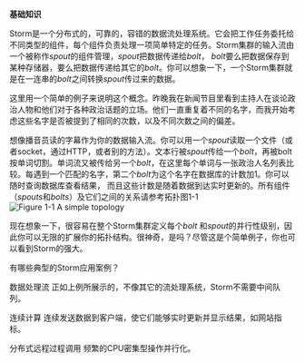**基础知识**

Storm是一个分布式的，可靠的，容错的数据流处理系统。它会把工作任务委托给不同类型的组件，每个组件负责处理一项简单特定的任务。Storm集群的输入流由一个被称作*spout*的组件管理，*spout*把数据传递给*bolt*， *bolt*要么把数据保存到某种存储器，要么把数据传递给其它的*bolt*。你可以想象一下，一个Storm集群就是在一连串的*bolt*之间转换*spout*传过来的数据。

这里用一个简单的例子来说明这个概念。昨晚我在新闻节目里看到主持人在谈论政治人物和他们对于各种政治话题的立场。他们一直重复着不同的名字，而我开始考虑这些名字是否被提到了相同的次数，以及不同次数之间的偏差。

想像播音员读的字幕作为你的数据输入流。你可以用一个*spout*读取一个文件（或者socket，通过HTTP，或者别的方法）。文本行被*spout*传给一个*bolt*，再被bolt按单词切割。单词流又被传给另一个*bolt*，在这里每个单词与一张政治人名列表比较。每遇到一个匹配的名字，第二个*bolt*为这个名字在数据库的计数加1。你可以随时查询数据库查看结果， 而且这些计数是随着数据到达实时更新的。所有组件（*spouts*和*bolts*）及它们之间的关系请参考拓扑图1-1
![Figure 1-1 A simple topology][1]

现在想象一下，很容易在整个Storm集群定义每个*bolt* 和*spout*的并行性级别，因此你可以无限的扩展你的拓扑结构。很神奇，是吗？尽管这是个简单例子，你也可以看到Storm的强大。

有哪些典型的Storm应用案例？

数据处理流
正如上例所展示的，不像其它的流处理系统，Storm不需要中间队列。

连续计算 
连续发送数据到客户端，使它们能够实时更新并显示结果，如网站指标。

分布式远程过程调用 
频繁的CPU密集型操作并行化。

  [1]: https://github.com/runfriends/GettingStartedWithStorm-cn/blob/master/chapter1/Figure%201-1%20A%20simple%20topology.jpeg
